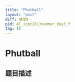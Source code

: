 ```yaml
---
title: "Phutball"
layout: "post"
diff: 难度0
pid: AT_icpc2013summer_day3_f
tag: []
---
```


# Phutball

## 题目描述

[problemUrl]: https://atcoder.jp/contests/jag2013summer-day3/tasks/icpc2013summer_day3_f



